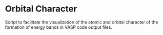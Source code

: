 # Orbital Character
Script to facilitate the visualization of the atomic and orbital character of the formation of energy bands in VASP code output files.
